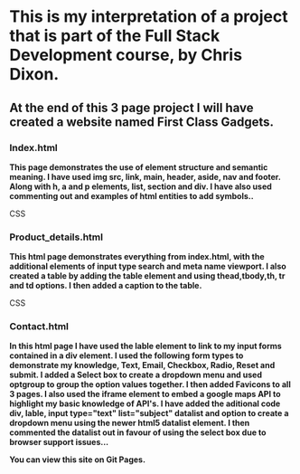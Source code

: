 This is my interpretation of a project that is part of the Full Stack Development course, by Chris Dixon. 
====================================================
At the end of this 3 page project I will have created a website named First Class Gadgets.
----------------------------------------------------

### **Index.html** <br> 

**This page demonstrates the use of element structure and semantic meaning. I have used img src, link, main, header, aside, nav and footer. Along with h, a and p elements, list, section and div. I have also used commenting out and examples of html entities to add symbols..**

CSS

### **Product_details.html** <br> 
**This html page demonstrates everything from index.html, with the additional elements of input type search and meta name viewport. I also created a table by adding the table element and using thead,tbody,th, tr and td options. I then added a caption to the table.**

CSS

### **Contact.html**
**In this html page I have used the lable element to link to my input forms contained in a div element. I used the following form types to demonstrate my knowledge, Text, Email, Checkbox, Radio, Reset and submit. I added a Select box to create a dropdown menu and used optgroup to group the option values together. I then added Favicons to all 3 pages. I also used the iframe element to embed a google maps API to highlight my basic knowledge of API's. I have added the aditional code div, lable, input type="text" list="subject" datalist and option to create a dropdown menu using the newer html5 datalist element. I then commented the datalist out in favour of using the select box due to browser support issues...**

**You can view this site on Git Pages.** 